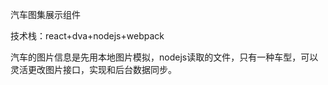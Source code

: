 汽车图集展示组件




技术栈：react+dva+nodejs+webpack


汽车的图片信息是先用本地图片模拟，nodejs读取的文件，只有一种车型，可以灵活更改图片接口，实现和后台数据同步。
